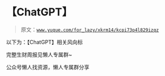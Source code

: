 # 【ChatGPT】

> 原文：[`www.yuque.com/for_lazy/xkrm14/kcpi73p4l829izqz`](https://www.yuque.com/for_lazy/xkrm14/kcpi73p4l829izqz)

以下为：【ChatGPT】相关风向标

完整生财周报见懒人专属群~

公众号懒人找资源，懒人专属群分享

